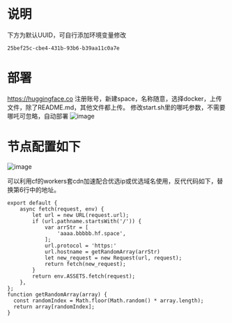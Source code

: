 # 说明
下方为默认UUID，可自行添加环境变量修改
```
25bef25c-cbe4-431b-93b6-b39aa11c0a7e
```
# 部署
https://huggingface.co 注册账号，新建space，名称随意，选择docker，上传文件，除了README.md，其他文件都上传。
修改start.sh里的哪吒参数，不需要哪吒可忽略，自动部署 
![image](https://github.com/eoovve/Huggingface-ws/assets/142894633/3a8c246a-df46-4e3c-848a-f8730ac58766)

# 节点配置如下
![image](https://github.com/eoovve/Huggingface-ws/assets/142894633/b97638ec-1f71-4859-89fd-1a21744e49ca)

可以利用cf的workers套cdn加速配合优选ip或优选域名使用，反代代码如下，替换第6行中的地址。
```
export default {
    async fetch(request, env) {
        let url = new URL(request.url);
        if (url.pathname.startsWith('/')) {
            var arrStr = [
                'aaaa.bbbbb.hf.space',
            ];
            url.protocol = 'https:'
            url.hostname = getRandomArray(arrStr)
            let new_request = new Request(url, request);
            return fetch(new_request);
        }
        return env.ASSETS.fetch(request);
    },
};
function getRandomArray(array) {
  const randomIndex = Math.floor(Math.random() * array.length);
  return array[randomIndex];
}
```
